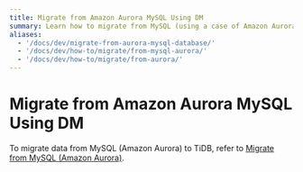 ```yaml
---
title: Migrate from Amazon Aurora MySQL Using DM
summary: Learn how to migrate from MySQL (using a case of Amazon Aurora) to TiDB by using TiDB Data Migration (DM).
aliases:
  - '/docs/dev/migrate-from-aurora-mysql-database/'
  - '/docs/dev/how-to/migrate/from-mysql-aurora/'
  - '/docs/dev/how-to/migrate/from-aurora/'
---
```


# Migrate from Amazon Aurora MySQL Using DM

To migrate data from MySQL (Amazon Aurora) to TiDB, refer to [Migrate from MySQL (Amazon Aurora)](https://docs.pingcap.com/tidb-data-migration/v2.0/migrate-from-mysql-aurora).
